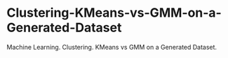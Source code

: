 # Clustering-KMeans-vs-GMM-on-a-Generated-Dataset
Machine Learning. Clustering. KMeans vs GMM on a Generated Dataset. 
